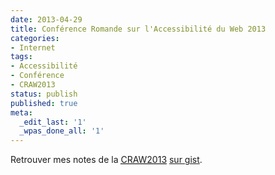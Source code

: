 ```yaml
---
date: 2013-04-29
title: Conférence Romande sur l'Accessibilité du Web 2013
categories:
- Internet
tags:
- Accessibilité
- Conférence
- CRAW2013
status: publish
published: true
meta:
  _edit_last: '1'
  _wpas_done_all: '1'
---
```

Retrouver mes notes de la <a title="Conférence Romande sur l'Accessibilité du Web 2013" href="https://www.telono.com/fr/societe/conference-romande-accessibilite-web-2013"><abbr title="Conférence Romande sur l'Accessibilité du Web 2013">CRAW2013</abbr></a> <a href="https://gist.github.com/alienlebarge/5390173">sur gist</a>.
